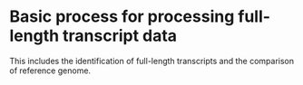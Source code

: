 # Basic process for processing full-length transcript data
This includes the identification of full-length transcripts and the comparison of reference genome.
